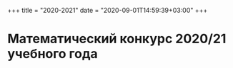 +++
title = "2020-2021"
date = "2020-09-01T14:59:39+03:00"
+++
# Математический конкурс 2020/21 учебного года
